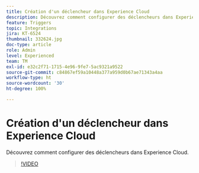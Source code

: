 ```yaml
---
title: Création d'un déclencheur dans Experience Cloud
description: Découvrez comment configurer des déclencheurs dans Experience Cloud.
feature: Triggers
topic: Integrations
jira: KT-6524
thumbnail: 332624.jpg
doc-type: article
role: Admin
level: Experienced
team: TM
exl-id: e32c2f71-1715-4e96-9fe7-5ac9321a9522
source-git-commit: c84867ef59a10448a377a959d0b67ae71343a4aa
workflow-type: ht
source-wordcount: '30'
ht-degree: 100%

---
```


# Création d&#39;un déclencheur dans Experience Cloud

Découvrez comment configurer des déclencheurs dans Experience Cloud.

>[!VIDEO](https://video.tv.adobe.com/v/332624?quality=12&learn=on)
